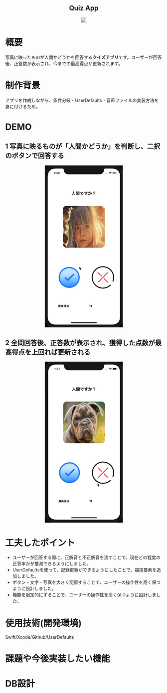 <h2 align="center">Quiz App</h2>

<p align="center">
  <img src="https://i.gyazo.com/f1f0cd633d3337218e5ebd0be8ce9bca.png" width="250px;"/>
</p>

# 概要
写真に映ったものが人間かどうかを回答する**クイズアプリ**です。ユーザーが回答後、正答数が表示され、今までの最高得点が更新されます。

# 制作背景
アプリを作成しながら、条件分岐・UserDefaults・音声ファイルの実装方法を身に付けるため。

# DEMO
## 1 写真に映るものが「人間かどうか」を判断し、二択のボタンで回答する

<p align="center">
  <img src="a04315c3f491d48be9e0d794019ecae6.gif" width="250px;"/>
</p>

## 2 全問回答後、正答数が表示され、獲得した点数が最高得点を上回れば更新される

<p align="center">
  <img src="4dbbbbf39eaabeb5be869492b54c9f7b.gif" width="250px;"/>
</p>

# 工夫したポイント
- ユーザーが回答する際に、正解音と不正解音を流すことで、現在どの程度の正答率かが推測できるようにしました。
- UserDefaultsを使って、記録更新ができるようにしたことで、競技要素を追加しました。
- ボタン・文字・写真を大きく配置することで、ユーザーの操作性を高く保つように設計しました。
- 機能を限定的にすることで、ユーザーの操作性を高く保つように設計しました。

# 使用技術(開発環境)
Swift/Xcode/Github/UserDefaults

# 課題や今後実装したい機能


# DB設計
